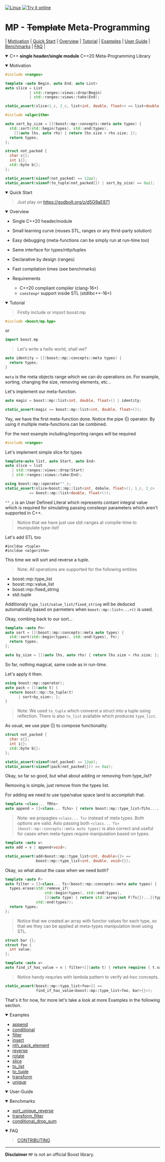 <a href="https://github.com/boost-ext/mp/actions/workflows/linux.yml" target="_blank">![Linux](https://github.com/boost-ext/mp/actions/workflows/linux.yml/badge.svg)</a>
<a href="https://godbolt.org/z/d5G9aE871">![Try it online](https://img.shields.io/badge/try%20it-online-blue.svg)</a>

# MP - ~~Template~~ Meta-Programming

| [Motivation](#motivation) | [Quick Start](#quick-start) | [Overview](#overview) | [Tutorial](#tutorial) | [Examples](#examples) | [User Guide](#user-guide) | [Benchmarks](#benchmarks) | [FAQ](#faq) |

<details open><summary>C++ <b>single header/single module</b> C++20 Meta-Programming Library</summary>
<p>

<a name="motivation"></a>
<details open><summary>Motivation</summary>

<p>

```cpp
#include <ranges>

template <auto Begin, auto End, auto List>
auto slice = List
           | std::ranges::views::drop(Begin)
           | std::ranges::views::take(End);

static_assert(slice<1_c, 2_c, list<int, double, float>> == list<double, float>);
```

</p>

<p>

```cpp
#include <algorithm>

auto sort_by_size = [](boost::mp::concepts::meta auto types) {
  std::sort(std::begin(types), std::end(types),
    [](auto lhs, auto rhs) { return lhs.size < rhs.size; });
  return types;
};

struct not_packed {
  char c{};
  int i{};
  std::byte b{};
};

static_assert(sizeof(not_packed) == 12uz);
static_assert(sizeof(to_tuple(not_packed{}) | sort_by_size) == 8uz);
```

</p>

</details>

<a name="quick-start"></a>
<details open><summary>Quick Start</summary>
<p>

> Just play on https://godbolt.org/z/d5G9aE871

</p>
</details>

<a name="overview"></a>
<details open><summary>Overview</summary>
<p>

- Single C++20 header/module
- Small learning curve (reuses STL, ranges or any thrid-party solution)
- Easy debugging (meta-functions can be simply run at run-time too)
- Same interface for types/nttp/tuples
- Declarative by design (ranges)
- Fast compilation times (see benchmarks)

- Requirements
  - C++20 compliant compiler (clang-16+)
  - `constexpr` support inside STL (stdlibc++-16+)

</p>
</details>

<a name="tutorial"></a>
<details open><summary>Tutorial</summary>
<p>

> Firstly include or import boost.mp

```cpp
#include <boost/mp.hpp>
```
or
```cpp
import boost.mp
```

> Let's write a hello world, shall we?

```cpp
auto identity = [](boost::mp::concepts::meta types) {
  return types;
}
```

`meta` is the meta objects range which we can do operations on.
For example, sorting, changing the size, removing elements, etc...


Let's implement our meta-function.

```cpp
auto magic = boost::mp::list<int, double, float>() | identity;
```

```cpp
static_assert(magic == boost::mp::list<int, double, float>());
```

Yay, we have the first meta-function done. Notice the pipe (|)
operator. By using it multiple meta-functions can be combined.

For the next example including/importing ranges will be required

```cpp
#include <ranges>
```

Let's implement simple slice for types

```cpp
template<auto list, auto Start, auto End>
auto slice = list
   | std::ranges::views::drop(Start)
   | std::ranges::views::take(End);
```

```cpp
using boost::mp::operator""_c;
static_assert(slice<boost::mp::list<int, dobule, float>(), 1_c, 2_c>
           == boost::mp::list<double, float>());
```

`""_c` is an User Defined Literal which represents contant integral value which
is required for simulating passing constexpr parameters which aren't supported
in C++.

> Notice that we have just use std::ranges at compile-time to munipulate type-list!


Let's add STL too

```
#incldue <tuple>
#incldue <algorithm>
```

This time we will sort and reverse a tuple.

> Note: All operations are supported for the following entities
  - boost::mp::type_list
  - boost::mp::value_list
  - boost::mp::fixed_string
  - std::tuple

Additionaly `type_list/value_list/fixed_string` will be deduced automatically
based on parmeters when `boost::mp::list<...>()` is used.

Okay, combing back to our sort...

```cpp
template <auto Fn>
auto sort = [](boost::mp::concepts::meta auto types) {
  std::sort(std::begin(types), std::end(types), Fn);
  return types;
};

auto by_size = [](auto lhs, auto rhs) { return lhs.size < rhs.size; };
```

So far, nothing magical, same code as in run-time.

Let's apply it then.

```cpp
using boost::mp::operator|;
auto pack = [](auto t) {
  return boost::mp::to_tuple(t)
      | sort<by_size>; };
}
```

> Note: We used `to_tuple` which converst a struct into a tuple using reflection.
        There is also `to_list` available which produces `type_list`.

As usual, we use pipe (|) to compose functionality.

```cpp
struct not_packed {
  char c{};
  int i{};
  std::byte b{};
};
```

```cpp
static_assert(sizeof(not_packed) == 12uz);
static_assert(sizeof(pack(not_packed{})) == 8uz);
```

Okay, so far so good, but what about adding or removing from type_list?

Removing is simple, just remove from the types list.

For adding we need to use type/value space land to accomplish that.

```cpp
template <class... TRhs>
auto append = []<class... TLhs> { return boost::mp::type_list<TLhs..., TRhs...>{}; };
```

> Note: we propagtes `<class... Ts>` instead of meta types. Both options are valid.
  Aslo passing both `<class... Ts>(boost::mp::concepts::meta auto types)` is also
  correct and useful for cases when meta-types require manipulation based on types.

```cpp
template <auto v>
auto add = v | append<void>;
```

```cpp
static_assert(add<boost::mp::type_list<int, double>{}> ==
              boost::mp::type_list<int, double, void>{});
```

Okay, so what about the case when we need both?

```cpp
template <auto F>
auto filter = []<class... Ts>(boost::mp::concepts::meta auto types) {
  types.erase(std::remove_if(
                  std::begin(types), std::end(types),
                  [](auto type) { return std::array{not F(Ts{})...}[type]; }),
              std::end(types));
  return types;
};
```

> Notice that we created an array with functor values for each type, so that we
  they can be applied at meta-types manipulation level using STL.

```cpp
struct bar {};
struct foo {
  int value;
};
```

```cpp
template <auto v>
auto find_if_has_value = v | filter<[](auto t) { return requires { t.value; }; }>;
```

> Notice handy requries with lambda pattern to verify ad-hoc concepts.

```cpp
static_assert(boost::mp::type_list<foo>{} ==
              find_if_has_value<boost::mp::type_list<foo, bar>{}>);
```

That's it for now, for more let's take a look at more Examples in the following section.
</p>
</details>

<p>
</p>
</details>

<a name="examples"></a>
<details open><summary>Examples</summary>
<p>

- <a href="https://github.com/boost-ext/mp/blob/main/example/append.cpp">append</a>
- <a href="https://github.com/boost-ext/mp/blob/main/example/conditional.cpp">conditional</a>
- <a href="https://github.com/boost-ext/mp/blob/main/example/filter.cpp">filter</a>
- <a href="https://github.com/boost-ext/mp/blob/main/example/insert.cpp">insert</a>
- <a href="https://github.com/boost-ext/mp/blob/main/example/nth_pack_element.cpp">nth_pack_element</a>
- <a href="https://github.com/boost-ext/mp/blob/main/example/reverse.cpp">reverse</a>
- <a href="https://github.com/boost-ext/mp/blob/main/example/rotate.cpp">rotate</a>
- <a href="https://github.com/boost-ext/mp/blob/main/example/slice.cpp">slice</a>
- <a href="https://github.com/boost-ext/mp/blob/main/example/to_list.cpp">to_list</a>
- <a href="https://github.com/boost-ext/mp/blob/main/example/to_tuple.cpp">to_tuple</a>
- <a href="https://github.com/boost-ext/mp/blob/main/example/transform.cpp">transform</a>
- <a href="https://github.com/boost-ext/mp/blob/main/example/unique.cpp">unique</a>

</p>
</details>

<a name="user-guide"></a>
<details open><summary>User-Guide</summary>
<p>

</p>
</details>

<a name="benchmarks"></a>
<details open><summary>Benchmarks</summary>
<p>

- <a href="https://boost-ext.github.io/mp/benchmark/sort_unique_reverse">sort_unique_reverse</a>
- <a href="https://boost-ext.github.io/mp/benchmark/transform_filter">transform_filter</a>
- <a href="https://boost-ext.github.io/mp/benchmark/conditional_drop_sum">conditional_drop_sum</a>

</p>
</details>

<a name="faq"></a>
<details open><summary>FAQ</summary>
<p>

> [CONTRIBUTING](.github/CONTRIBUTING.md)

</p>
</details>

</p>
</details>

---

**Disclaimer** `MP` is not an official Boost library.
